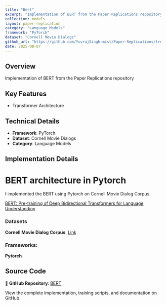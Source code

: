 ```yaml
---
title: "Bert"
excerpt: "Implementation of BERT from the Paper Replications repository"
collection: models
layout: paper-replication
category: "Language Models"
framework: "PyTorch"
dataset: "Cornell Movie Dialogs"
github_url: "https://github.com/YuvrajSingh-mist/Paper-Replications/tree/master/BERT"
date: 2025-08-07
---
```


## Overview
Implementation of BERT from the Paper Replications repository

## Key Features
- Transformer Architecture

## Technical Details
- **Framework**: PyTorch
- **Dataset**: Cornell Movie Dialogs
- **Category**: Language Models

## Implementation Details

# BERT architecture in Pytorch

I implemented the BERT using Pytorch on Cornell Movie Dialog Corpus.

[BERT: Pre-training of Deep Bidirectional Transformers for Language Understanding](https://arxiv.org/abs/1810.04805)

### Datasets

**Cornell Movie Dialog Corpus**: [Link](https://www.cs.cornell.edu/~cristian/Cornell_Movie-Dialogs_Corpus.html)

### Frameworks:
**Pytorch**

## Source Code
📁 **GitHub Repository**: [BERT](https://github.com/YuvrajSingh-mist/Paper-Replications/tree/master/BERT)

View the complete implementation, training scripts, and documentation on GitHub.
